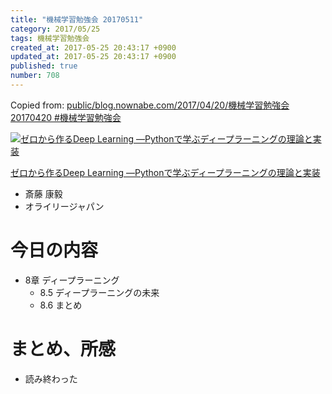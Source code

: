 ```yaml
---
title: "機械学習勉強会 20170511"
category: 2017/05/25
tags: 機械学習勉強会
created_at: 2017-05-25 20:43:17 +0900
updated_at: 2017-05-25 20:43:17 +0900
published: true
number: 708
---
```


Copied from: [public/blog.nownabe.com/2017/04/20/機械学習勉強会 20170420 #機械学習勉強会](/posts/680)

<div class="asin">
<div class="asin-image"><a href="https://www.amazon.co.jp/exec/obidos/ASIN/4873117585/nownabe0c-22/" rel="nofollow noopener" target="_blank"><img src="http://images-jp.amazon.com/images/P/4873117585.09._SL160_.jpg" alt="ゼロから作るDeep Learning ―Pythonで学ぶディープラーニングの理論と実装" title="ゼロから作るDeep Learning ―Pythonで学ぶディープラーニングの理論と実装"></a></div>
<div class="asin-detail">
<p><a href="https://www.amazon.co.jp/exec/obidos/ASIN/4873117585/nownabe0c-22/" rel="nofollow noopener" target="_blank">ゼロから作るDeep Learning ―Pythonで学ぶディープラーニングの理論と実装</a></p>
<ul>
<li>斎藤 康毅</li>
<li>オライリージャパン</li>
</ul>
</div>

<p></p>
</div>

# 今日の内容
* 8章 ディープラーニング
    * 8.5 ディープラーニングの未来
    * 8.6 まとめ



# まとめ、所感
* 読み終わった
